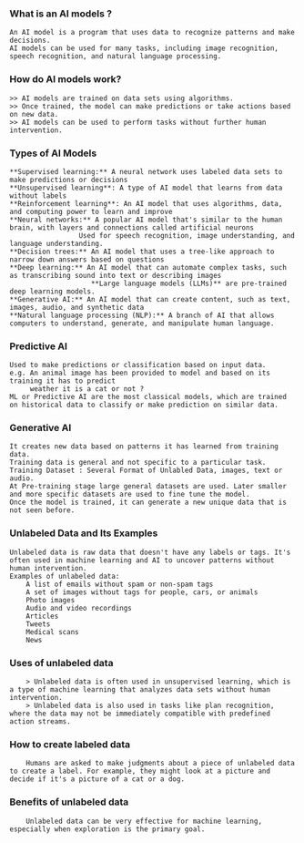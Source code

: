 ### What is an AI models ?
    An AI model is a program that uses data to recognize patterns and make decisions. 
    AI models can be used for many tasks, including image recognition, speech recognition, and natural language processing. 

### How do AI models work? 
    >> AI models are trained on data sets using algorithms.
    >> Once trained, the model can make predictions or take actions based on new data.
    >> AI models can be used to perform tasks without further human intervention.
    
### Types of AI Models
    **Supervised learning:** A neural network uses labeled data sets to make predictions or decisions
    **Unsupervised learning**: A type of AI model that learns from data without labels
    **Reinforcement learning**: An AI model that uses algorithms, data, and computing power to learn and improve
    **Neural networks:** A popular AI model that's similar to the human brain, with layers and connections called artificial neurons
                     Used for speech recognition, image understanding, and language understanding.
    **Decision trees:** An AI model that uses a tree-like approach to narrow down answers based on questions
    **Deep learning:** An AI model that can automate complex tasks, such as transcribing sound into text or describing images
                        **Large language models (LLMs)** are pre-trained deep learning models.
    **Generative AI:** An AI model that can create content, such as text, images, audio, and synthetic data
    **Natural language processing (NLP):** A branch of AI that allows computers to understand, generate, and manipulate human language.

### Predictive AI 
    Used to make predictions or classification based on input data.
    e.g. An animal image has been provided to model and based on its training it has to predict
         weather it is a cat or not ?
    ML or Predictive AI are the most classical models, which are trained on historical data to classify or make prediction on similar data.


### Generative AI
    It creates new data based on patterns it has learned from training data.
    Training data is general and not specific to a particular task. 
    Training Dataset : Several Format of Unlabled Data, images, text or audio.
    At Pre-training stage large general datasets are used. Later smaller and more specific datasets are used to fine tune the model.
    Once the model is trained, it can generate a new unique data that is not seen before.

### Unlabeled Data and Its Examples
    Unlabeled data is raw data that doesn't have any labels or tags. It's often used in machine learning and AI to uncover patterns without human intervention. 
    Examples of unlabeled data: 
        A list of emails without spam or non-spam tags
        A set of images without tags for people, cars, or animals
        Photo images
        Audio and video recordings
        Articles
        Tweets
        Medical scans
        News

### Uses of unlabeled data
        > Unlabeled data is often used in unsupervised learning, which is a type of machine learning that analyzes data sets without human intervention. 
        > Unlabeled data is also used in tasks like plan recognition, where the data may not be immediately compatible with predefined action streams. 

### How to create labeled data
        Humans are asked to make judgments about a piece of unlabeled data to create a label. For example, they might look at a picture and decide if it's a picture of a cat or a dog. 

### Benefits of unlabeled data
        Unlabeled data can be very effective for machine learning, especially when exploration is the primary goal. 


